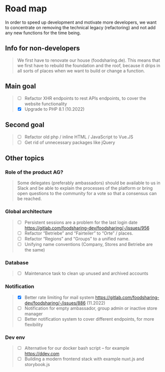 # Road map
In order to speed up development and motivate more developers, we want to concentrate on removing the technical legacy (refactoring) and not add any new functions for the time being.

## Info for non-developers
> We first have to renovate our house (foodsharing.de). This means that we first have to rebuild the foundation and the roof, because it drips in all sorts of places when we want to build or change a function.

## Main goal
> - [ ] Refactor XHR endpoints to rest APIs endpoints, to cover the website functionality
> - [x] Upgrade to PHP 8.1 (10.2022)

## Second goal
> - [ ] Refactor old php / inline HTML / JavaScript to Vue.JS
> - [ ] Get rid of unnecessary packages like jQuery

## Other topics

### Role of the product AG?
> Some delegates (preferably ambassadors) should be available to us in Slack and be able to explain the processes of the platform or bring open questions to the community for a vote so that a consensus can be reached.

### Global architecture
> - [ ] Persistent sessions are a problem for the last login date https://gitlab.com/foodsharing-dev/foodsharing/-/issues/956
> - [ ] Refactor “Betriebe” and “Fairteiler” to “Orte” / places.
> - [ ] Refactor “Regions” and “Groups” to a unified name.
> - [ ] Unifying name conventions (Company, Stores and Betriebe are the same)

### Database
> - [ ] Maintenance task to clean up unused and archived accounts

### Notification
> - [x] Better rate limiting for mail system https://gitlab.com/foodsharing-dev/foodsharing/-/issues/886 (11.2022)
> - [ ] Notification for empty ambassador, group admin or inactive store manager 
> - [ ] Better notification system to cover different endpoints, for more flexibility

### Dev env
> - [ ] Alternative for our docker bash script – for example https://ddev.com
> - [ ] Building a modern frontend stack with example nuxt.js and storybook.js
